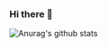 ### Hi there 👋

<!--
**AnhhTuann/AnhhTuann** is a ✨ _special_ ✨ repository because its `README.md` (this file) appears on your GitHub profile.

Here are some ideas to get you started:

- 🔭 I’m currently working on SGU
- 🌱 I’m currently learning ReactJS , NodeJS , NextJS , GraphQL 
- 👯 I’m looking to collaborate on creating content!
- 🤔 I’m looking for help with design
- 💬 Ask me about design
- 📫 How to reach me: 
- 😄 Pronouns: he/him
- ⚡ Fun fact: 
-->
![Anurag's github stats](https://github-readme-stats.vercel.app/api?username=anhhtuann&hide=contribs,prs)
